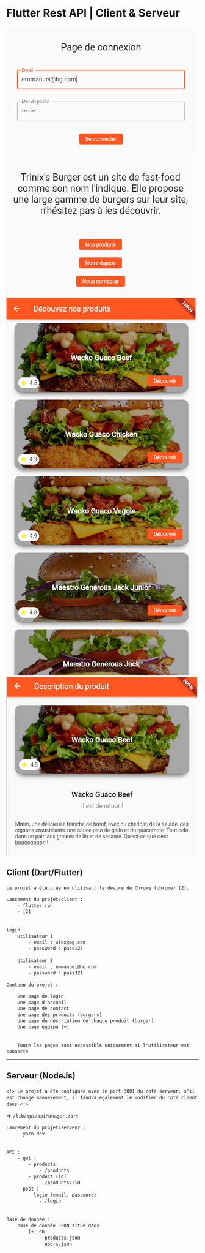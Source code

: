 # Flutter Rest API | Client & Serveur

![Alt text](/images/loginpage.png "login page")
![Alt text](/images/homepage.png "Home page")
![Alt text](/images/productspage.png "Products page")
![Alt text](/images/productdescriptionpage.png "Product description page")

## Client (Dart/Flutter)

`Le projet a été crée en utilisant le device de Chrome (chrome) [2].`

```
Lancement du projet/client : 
    - flutter run 
    - [2]


login :
    Utilisateur 1
        - email : alex@bg.com 
        - password : pass123

    Utilisateur 2
        - email : emmanuel@bg.com 
        - password : pass321
```

`Contenu du projet :`

```
    Une page de login 
    Une page d'accueil
    Une page de contact
    Une page des produits (burgers)
    Une page de description de chaque produit (burger)
    Une page équipe [+]


    Toute les pages sont accessible uniquement si l'utilisateur est connecté
```

-------

## Serveur (NodeJs)

`<!> Le projet a été configuré avec le port 3001 du coté serveur, s'il est changé manuelement, il faudra également le modifier du coté client dans <!>`

=> `/lib/api/apiManager.dart`

```
Lancement du projet/serveur : 
    - yarn dev


API :
    - get :
        - products 
            - /products
        - product (id)
            - /products/:id
    - post :
        - login (email, password)
            - /login 


Base de donnée : 
    base de donnée JSON situé dans 
        [+] db
            - products.json
            - users.json
```